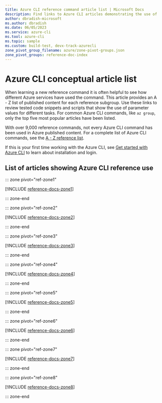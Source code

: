 ```yaml
---
title: Azure CLI reference command article list | Microsoft Docs
description: Find links to Azure CLI articles demonstrating the use of reference commands.  Search by reference group or command name.
author: dbradish-microsoft
ms.author: dbradish
ms.date: 06/05/2023
ms.service: azure-cli
ms.tool: azure-cli
ms.topic: sample 
ms.custom: build-test, devx-track-azurecli
zone_pivot_group_filename: azure/zone-pivot-groups.json
zone_pivot_groups: reference-doc-index
---
```

<!-- This article is autogenerated. To change the "Sample name" column value, modify the H1 of the article.-->

# Azure CLI conceptual article list

When learning a new reference command it is often helpful to see how different Azure services have used the command.  This article provides an A - Z list of published content for each reference subgroup.  Use these links to review tested code snippets and scripts that show the use of parameter values for different tasks.  For common Azure CLI commands, like `az group`, only the top five most popular articles have been listed.

With over 9,000 reference commands, not every Azure CLI command has been used in Azure published content. For a complete list of Azure CLI commands, see the [A - Z reference list](/cli/azure/reference-index).  

If this is your first time working with the Azure CLI, see [Get started with Azure CLI](get-started-with-azure-cli.md) to learn about installation and login.

## List of articles showing Azure CLI reference use

::: zone pivot="ref-zone1"

[!INCLUDE [reference-docs-zone1](includes/reference-docs-zone1.md)]

::: zone-end

::: zone pivot="ref-zone2"

[!INCLUDE [reference-docs-zone2](includes/reference-docs-zone2.md)]

::: zone-end

::: zone pivot="ref-zone3"

[!INCLUDE [reference-docs-zone3](includes/reference-docs-zone3.md)]

::: zone-end

::: zone pivot="ref-zone4"

[!INCLUDE [reference-docs-zone4](includes/reference-docs-zone4.md)]

::: zone-end

::: zone pivot="ref-zone5"

[!INCLUDE [reference-docs-zone5](includes/reference-docs-zone5.md)]

::: zone-end

::: zone pivot="ref-zone6"

[!INCLUDE [reference-docs-zone6](includes/reference-docs-zone6.md)]

::: zone-end

::: zone pivot="ref-zone7"

[!INCLUDE [reference-docs-zone7](includes/reference-docs-zone7.md)]

::: zone-end

::: zone pivot="ref-zone8"

[!INCLUDE [reference-docs-zone8](includes/reference-docs-zone8.md)]

::: zone-end
